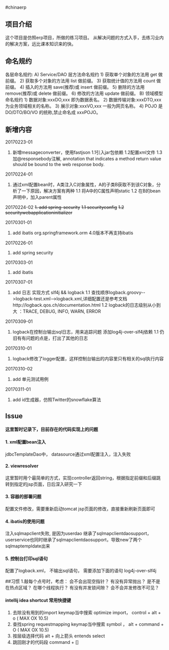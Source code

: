 #chinaerp

## 项目介绍

这个项目是仿照erp项目，所做的练习项目。
从解决问题的方式入手，去练习业内的解决方案，远比课本知识来的快。

## 命名规约

各层命名规约:
A) Service/DAO 层方法命名规约
	1) 获取单个对象的方法用 get 做前缀。
	2) 获取多个对象的方法用 list 做前缀。
	3) 获取统计值的方法用 count 做前缀。
	4) 插入的方法用 save(推荐)或 insert 做前缀。 
	5) 删除的方法用 remove(推荐)或 delete 做前缀。 
	6) 修改的方法用 update 做前缀。
B) 领域模型命名规约
	1) 数据对象:xxxDO,xxx 即为数据表名。
	2) 数据传输对象:xxxDTO,xxx 为业务领域相关的名称。 
	3) 展示对象:xxxVO,xxx 一般为网页名称。
	4) POJO 是 DO/DTO/BO/VO 的统称,禁止命名成 xxxPOJO。

## 新增内容

20170223-01
1. 新增messageconverter，使用fastjson
1.1引入jar包依赖
1.2配置xml文件
1.3加@responsebody注解, annotation that indicates a method return value should be bound to the web response body.

20170224-01
1. 通过xml配置bean时，A类注入C对象属性，A的子类B获取不到该C对象，分析了一下原因，解决方案有两种
1.1 将A中的C属性声明static
1.2 在B的bean声明中，加入parent属性

20170224-02
~~1. add spring-security~~
~~1.1 securityconfig~~
~~1.2 securitywebapplicationinitializer~~

20170301-01
1. add ibatis  org.springframework.orm 4.0版本不再支持ibatis

20170226-01
1. add spring security

20170303-01 
1. add ibatis

20170307-01
1. add 日志  实现方式 slf4j && logback
1.1 查找顺序logback.groovy-->logback-test.xml-->logback.xml,详细配置还是参考文档http://logback.qos.ch/documentation.html
1.2 logback的日志级别从小到大 ：TRACE, DEBUG, INFO, WARN, ERROR

20170309-01
1. logback在控制台输出sql日志，用来追踪问题 添加log4j-over-slf4j依赖
1.1 仍旧有有问题的点是，打出了其他的日志

20170310-01
1. logback修改了logger配置，这样控制台输出的内容里只有相关的sql执行内容

20170310-02
1. add 单元测试用例

20170311-01
1. add id生成器，仿照Twitter的snowflake算法

## Issue
#### 这里暂时记录下，目前存在的代码实现上的问题
#### 1. xml配置bean注入 
jdbcTemplateDao中， datasource通过xml配置注入，注入失败

#### 2. viewresolver 
这里暂时用个最简单的方式，实现controller返回string，根据指定前缀和后缀跳转到指定的jsp页面，日后深入研究一下

#### 3. 容器的部署问题
配置文件修改，需要重新启动tomcat
jsp页面的修改，直接重新刷新页面即可

#### 4. ibatis的使用问题
注入sqlmapclient失败, 是因为userdao 继承了sqlmapclientdaosupport， userservice也同时继承了sqlmapclientdaosupport，导致new了两个sqlmaptempldate出来

#### 5. 控制台打印sql语句
配置了logback.xml， 不输出sql语句， 需要添加下面的语句 log4j-over-slf4j

##习惯
1.敲每个点号时，考虑：
	会不会出现空指针？
	有没有异常抛出？
	是不是在热点区域？
	在哪个线程执行？
	有没有并发锁间隙？
	会不会并发修改不可见？

#### intellij idea shortcut 常用快捷键
1. 去除没有用到的import keymap当中搜索 optimize import， control + alt + o ( MAX OX 10.5)
2. 查找spring requestmapping  keymap当中搜索 symbol ， alt + command + O  ( MAX OX 10.5)
3. 按层级选择代码 alt + 向上箭头 entends select
4. 跳回刚才的代码段  command + []